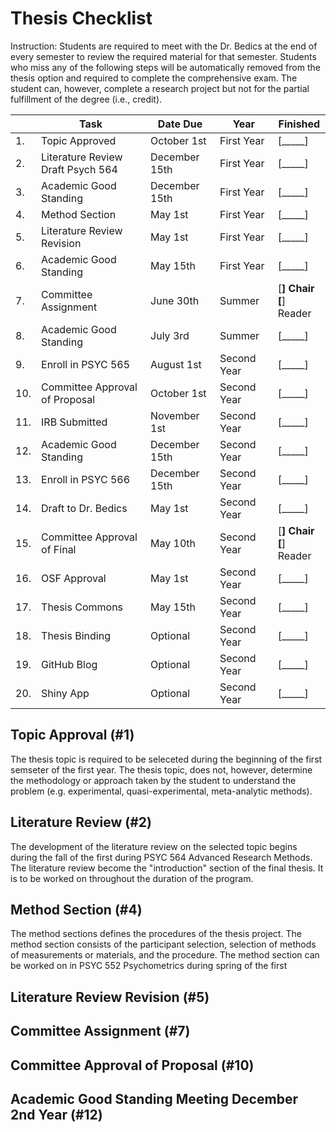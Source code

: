 # Thesis Checklist


Instruction: Students are required to meet with the Dr. Bedics at the end of every semester to review the required material for that semester.  Students who miss any of the following steps will be automatically removed from the thesis option and required to complete the comprehensive exam.  The student can, however, complete a research project but not for the partial fulfillment of the degree (i.e., credit).  


|| Task           | Date Due | Year | Finished | 
|--|----------------|---------------|------|-----------|
|1.| Topic Approved | October 1st | First Year | [_____] |
|2.| Literature Review Draft Psych 564 | December 15th | First Year | [_____] |
|3.| Academic Good Standing | December 15th | First Year | [_____]  |
|4.| Method Section | May 1st | First Year | [_____]  |
|5.| Literature Review Revision | May 1st  | First Year | [_____]  |
|6.| Academic Good Standing | May 15th | First Year | [_____]  |
|7.| Committee Assignment | June 30th | Summer | [__] Chair<br/>[__] Reader |
|8.| Academic Good Standing | July 3rd | Summer | [_____]  |
|9.| Enroll in PSYC 565 | August 1st | Second Year | [_____]  |
|10.| Committee Approval of Proposal | October 1st  | Second Year | [_____] |
|11.| IRB Submitted | November 1st | Second Year | [_____] |
|12.| Academic Good Standing | December 15th | Second Year | [_____]  |
|13.| Enroll in PSYC 566 | December 15th | Second Year | [_____]  |
|14.| Draft to Dr. Bedics | May 1st  | Second Year | [_____] |
|15.| Committee Approval of Final | May 10th  | Second Year |  [__] Chair<br/>[__] Reader |
|16.| OSF Approval | May 1st | Second Year  | [_____]  |
|17. | Thesis Commons | May 15th | Second Year | [_____]  |
|18. | Thesis Binding | Optional | Second Year | [_____]  |
|19.| GitHub Blog | Optional |Second Year | [_____]  |
|20.| Shiny App | Optional |Second Year | [_____]  |




## Topic Approval (#1)

The thesis topic is required to be seleceted during the beginning of the first semseter of the first year.  The thesis topic, does not, however, determine the methodology or approach taken by the student to understand the problem (e.g. experimental, quasi-experimental, meta-analytic methods).

## Literature Review (#2)

The development of the literature review on the selected topic begins during the fall of the first during PSYC 564 Advanced Research Methods.  The literature review become the "introduction" section of the final thesis.  It is to be worked on throughout the duration of the program.  

## Method Section (#4)

The method sections defines the procedures of the thesis project. The method section consists of the participant selection, selection of methods of measurements or materials, and the procedure.  The method section can be worked on in PSYC 552 Psychometrics during spring of the first 

## Literature Review Revision (#5)

## Committee Assignment (#7)

## Committee Approval of Proposal (#10)

## Academic Good Standing Meeting December 2nd Year (#12)




